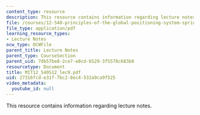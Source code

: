 ```yaml
---
content_type: resource
description: This resource contains information regarding lecture notes.
file: /courses/12-540-principles-of-the-global-positioning-system-spring-2012/27316fcde31f7bc28ec4532a9ca9f525_MIT12_540S12_lec9.pdf
file_type: application/pdf
learning_resource_types:
- Lecture Notes
ocw_type: OCWFile
parent_title: Lecture Notes
parent_type: CourseSection
parent_uid: 7db57be8-2ce7-e0cd-b529-3f5578c683b0
resourcetype: Document
title: MIT12_540S12_lec9.pdf
uid: 27316fcd-e31f-7bc2-8ec4-532a9ca9f525
video_metadata:
  youtube_id: null
---
```

This resource contains information regarding lecture notes.

